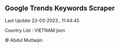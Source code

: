 

## Google Trends Keywords Scraper 
 
Last Update 23-03-2023 , 11:44:45

Country List :
VIETNAM.json



© Abdul Muttaqin 
